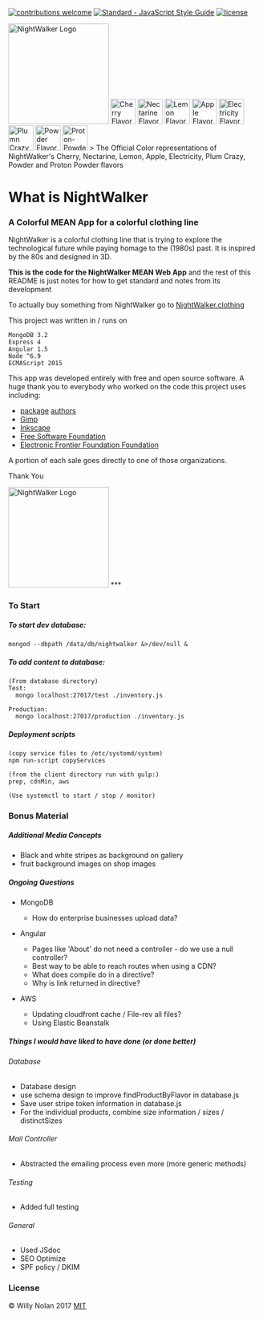 [![contributions welcome](https://img.shields.io/badge/contributions-welcome-brightgreen.svg?style=flat)](https://github.com/computersarecool/nightwalker/issues)
[![Standard - JavaScript Style Guide](https://img.shields.io/badge/code_style-standard-brightgreen.svg)](http://standardjs.com/)
[![license](https://img.shields.io/github/license/mashape/apistatus.svg)]()

  <img src="https://nightwalker.clothing/images/text_logo.svg" alt="NightWalker Logo" style="width: 200px;"/>

  <img src="https://dummyimage.com/50/c71b39/c71b39.jpg" alt="Cherry Flavor" style="width: 50px;"/>
  <img src="https://dummyimage.com/50/fa5132/fa5132.jpg" alt="Nectarine Flavor" style="width: 50px;"/>
  <img src="https://dummyimage.com/50/feda60/feda60.jpg" alt="Lemon Flavor" style="width: 50px;"/>
  <img src="https://dummyimage.com/50/005b3a/005b3a.jpg" alt="Apple Flavor" style="width: 50px;"/>
  <img src="https://dummyimage.com/50/26599a/26599a.jpg" alt="Electricity Flavor" style="width: 50px;"/>
  <img src="https://dummyimage.com/50/3f2c63/3f2c63.jpg" alt="Plumn Crazy Flavor" style="width: 50px;"/>
  <img src="https://dummyimage.com/50/e45c68/e45c68.jpg" alt="Powder Flavor" style="width: 50px;"/>
  <img src="https://dummyimage.com/50/ed243f/ed243f.jpg" alt="Proton-Powder Flavor" style="width: 50px;"/>
  > The Official Color representations of NightWalker's Cherry, Nectarine, Lemon, Apple, Electricity, Plum Crazy, Powder and Proton Powder flavors

# What is NightWalker
### A Colorful MEAN App for a colorful clothing line

  NightWalker is a colorful clothing line that is trying to explore the technological future while paying homage to the (1980s) past. It is inspired by the 80s and designed in 3D.

  **This is the code for the NightWalker MEAN Web App** and the rest of this README is just notes for how to get standard and notes from its development
  
  To actually buy something from NightWalker go to [NightWalker.clothing](https://nightwalker.clothing "The Nightwalker.clothing website")
  
  This project was written in / runs on
  ```
  MongoDB 3.2
  Express 4
  Angular 1.5 
  Node ^6.9
  ECMAScript 2015
  ```
  
  This app was developed entirely with free and open source software. A huge thank you to everybody who worked on the code this project uses including: 
  
  * [package](https://raw.githubusercontent.com/computersarecool/nightwalker/master/server/package.json "Server Package.json") [authors](https://raw.githubusercontent.com/computersarecool/nightwalker/master/server/package.json "Client Package.json")
  * [Gimp](https://www.gimp.org/ "Gimp")
  * [Inkscape](https://inkscape.org/ "Inkscape")
  * [Free Software Foundation](https://www.fsf.org "FSF")
  * [Electronic Frontier Foundation Foundation](https://www.eff.org "EFF") 
  
  A portion of each sale goes directly to one of those organizations. 
  
  Thank You
  
  <img src="https://nightwalker.clothing/images/symbol_logo.svg" alt="NightWalker Logo" style="width: 200px;"/>
***

### To Start
##### To start dev database:
    mongod --dbpath /data/db/nightwalker &>/dev/null &

##### To add content to database:
    (From database directory)
    Test:
      mongo localhost:27017/test ./inventory.js

    Production:
      mongo localhost:27017/production ./inventory.js
      
##### Deployment scripts
    (copy service files to /etc/systemd/system)
    npm run-script copyServices
    
    (from the client directory run with gulp:)
    prep, cdnMin, aws

    (Use systemctl to start / stop / monitor)
    
### Bonus Material
##### Additional Media Concepts
  - Black and white stripes as background on gallery
  - fruit background images on shop images
  
##### Ongoing Questions
- MongoDB
  - How do enterprise businesses upload data?

- Angular
  - Pages like 'About' do not need a controller - do we use a null controller?
  - Best way to be able to reach routes when using a CDN?
  - What does compile do in a directive?
  - Why is link returned in directive?

- AWS
  - Updating cloudfront cache / File-rev all files?
  - Using Elastic Beanstalk

##### Things I would have liked to have done (or done better)
###### Database
  - Database design
  - use schema design to improve findProductByFlavor in database.js
  - Save user stripe token information in database.js
  - For the individual products, combine size information / sizes / distinctSizes

###### Mail Controller
  - Abstracted the emailing process even more (more generic methods)

###### Testing
  - Added full testing

###### General
  - Used JSdoc
  - SEO Optimize
  - SPF policy / DKIM

### License
:copyright: Willy Nolan 2017 
[MIT](http://en.wikipedia.org/wiki/MIT_License)


